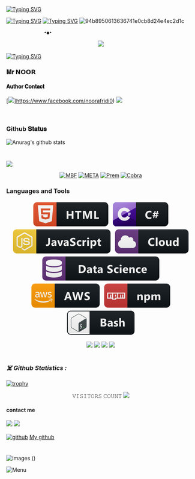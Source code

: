 [![Typing SVG](https://readme-typing-svg.herokuapp.com?font=Cool&color=%23F7671C&center=true&vCenter=true&lines=Ⓞ︎Ⓦ︎Ⓝ︎Ⓔ︎Ⓡ︎+𝗠𝗿+𝗡𝗢𝗢𝗥)](https://git.io/typing-svg)


[![Typing SVG](https://readme-typing-svg.herokuapp.com?font=Cool&color=%23F7671C&center=true&vCenter=true&lines=WELCOME+TO+MY+WORLD+)](https://git.io/typing-svg)
 [![Typing SVG](https://readme-typing-svg.herokuapp.com?font=Cool&color=%239766FF&center=true&vCenter=true&lines=HaxooR+Evil+THE+BRAND+!;HATERX+MAKES+MEH+FAMOUS+)](https://git.io/typing-svg)
![94b8950613636741e0cb8d24e4ec2d1c](https://user-images.githubusercontent.com/72184388/115982559-89883200-a5b5-11eb-8b23-10b9099f5d68.gif)

 
                  •●•
   </p>

<p align="center">
<img src="https://giffiles.alphacoders.com/120/120248.gif">
</p>
<p align="center">

[![Typing SVG](https://readme-typing-svg.herokuapp.com?font=Cool&color=%23F7671C&center=true&vCenter=true&lines=FUCK+LOL+🖕🏼+🖕🏼+%3A)](https://git.io/typing-svg)
### 𝐌𝐫  𝗡𝗢𝗢𝗥
#### 𝐀𝐮𝐭𝐡𝐨𝐫 𝐂𝐨𝐧𝐭𝐚𝐜𝐭 
[![](https://img.shields.io/badge/Facebook-blue?logo=Facebook&logoColor=blue&labelColor=black)]https://www.facebook.com/noorafridi0)
[![](https://img.shields.io/badge/Whatsapp-CHAT-red?logo=Whatsapp&logoColor=Brightgreen&labelColor=night)](https://wa.me/994401850?text=Asalamualaikum+Bro) <br><br>
#
### Github 𝐒𝐭𝐚𝐭𝐮𝐬
![Anurag's github stats](https://github-readme-stats.vercel.app/api?username=NOOR-EH&show_icons=true&theme=radical)<br>
#
<img align="center" src="https://github-readme-stats.anuraghazra1.vercel.app/api/top-langs/?username=MohsinTheLegend&layout=compact&theme=chartreuse-dark" />

<p align="center">
<a href="https://github.com/NOOR-EH/MBF"><img title="MBF" src="https://github-readme-stats.vercel.app/api/pin/?username=NOOR-EH&repo=MBF&theme=vision-friendly-dark"></a>
<a href="https://github.com/NOOR-EH/META"><img title="META" src="https://github-readme-stats.vercel.app/api/pin/?username=NOOR-EH&repo=META&theme=dark"></a>
<a href="https://github.com/NOOR-EH/Prem"><img title="Prem" src="https://github-readme-stats.vercel.app/api/pin/?username=NOOR-EH&repo=Prem&theme=vision-friendly-dark"></a>
 <a href="https://github.com/NOOR-EH/Cobra"><img title="Cobra" src="https://github-readme-stats.vercel.app/api/pin/?username=NOOR-EH&repo=Cobra&theme=tokyonight"></a>


### Languages and Tools
</p>

<p align="center">
<img src="https://raw.githubusercontent.com/8bithemant/8bithemant/master/svg/dev/languages/html.svg" alt="Twitter" style="vertical-align:top; margin:4px"> <img src="https://raw.githubusercontent.com/8bithemant/8bithemant/master/svg/dev/languages/csharp.svg"alt="Twitter" style="vertical-align:top; margin:4px"> <img src="https://raw.githubusercontent.com/8bithemant/8bithemant/master/svg/dev/languages/js.svg" alt="Twitter" style="vertical-align:top; margin:4px"> <img src="https://raw.githubusercontent.com/8bithemant/8bithemant/master/svg/dev/misc/cloud.svg" alt="Twitter" style="vertical-align:top; margin:4px"> <img src="https://raw.githubusercontent.com/8bithemant/8bithemant/master/svg/dev/misc/datascience.svg" alt="Twitter" style="vertical-align:top; margin:4px"> <img src="https://raw.githubusercontent.com/8bithemant/8bithemant/master/svg/dev/services/aws.svg" alt="Twitter" style="vertical-align:top; margin:4px"> <img src="https://raw.githubusercontent.com/8bithemant/8bithemant/master/svg/dev/services/npm.svg" alt="Twitter" style="vertical-align:top; margin:4px"> <img src="https://raw.githubusercontent.com/8bithemant/8bithemant/master/svg/dev/tools/bash.svg" alt="Twitter" style="vertical-align:top; margin:4px">
 </p>
<p align="center">
<code><a href="https://www.python.org/" target="_blank"><img height="50" src="https://www.vectorlogo.zone/logos/python/python-ar21.svg"></a></code>
<code><a href="https://www.linux.org/" target="_blank"><img height="50" src="https://www.vectorlogo.zone/logos/linux/linux-ar21.svg"></a></code>
<code><a href="https://reactjs.org/" target="_blank"><img height="50" src="https://www.vectorlogo.zone/logos/reactjs/reactjs-ar21.svg"></a></code>
<code><a href="https://www.docker.com/" target="_blank"><img height="50" src="https://www.vectorlogo.zone/logos/docker/docker-official.svg"></a></code>
<br/><br/>
</p>

<h3><b><i>☠️ Github Statistics :</i></b></h3>
<a href="https://github.com/NOOR-EH"><img title="trophy" src="https://github-profile-trophy.vercel.app/?username=NOOR-EH&theme=monokai"></a>
</p>  
<p align="center"> 
 𝚅𝙸𝚂𝙸𝚃𝙾𝚁𝚂 𝙲𝙾𝚄𝙽𝚃
 <img src="https://profile-counter.glitch.me/NOOR-EH/count.svg" />
</p>

#### contact me
[![](https://img.shields.io/badge/Facebook-blue?logo=Facebook&logoColor=blue&labelColor=white)](https://www.facebook.com/noorafridi0)
[![](https://img.shields.io/badge/Whatsapp-CHAT-red?logo=Whatsapp&logoColor=Brightgreen&labelColor=white)](https://wa.me/994401850?text=Asalamualaikum+Bro) <br><br>
[<img src='https://cdn.jsdelivr.net/npm/simple-icons@3.0.1/icons/github.svg' alt='github' height='40'>](https://github.com/NOOR-EH) <a href="https://github.com/NOOR-EH">My github</a>  
#
![images ()](https://user-images.githubusercontent.com/79760783/142288494-ad27efef-b287-4eb1-b585-0ffba59895e1.jpeg)

<img src="https://github.com/ROMI-AFRZL/ROMI
 AFRZL/blob/main/Ngentod/status_me_status_90e259db678545f49a41faf12e095d58.jpg" width="640" title="Menu" alt="Menu">
 
